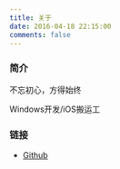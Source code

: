 ```yaml
---
title: 关于
date: 2016-04-18 22:15:00
comments: false
---
```


### 简介

不忘初心，方得始终

Windows开发/iOS搬运工

### 链接

* [Github](https://github.com/zhengbomo)
